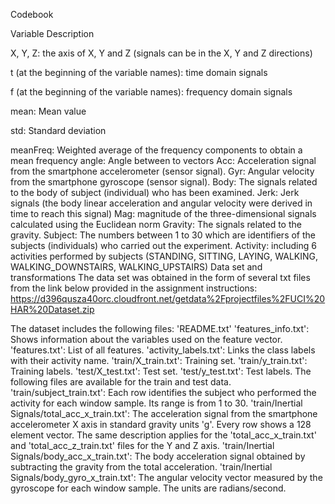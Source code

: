 Codebook 

Variable Description

X, Y, Z: the axis of X, Y and Z (signals can be in the X, Y and Z directions) 

t (at the beginning of the variable names): time domain signals 

f (at the beginning of the variable names): frequency domain signals 

mean: Mean value 

std: Standard deviation 

meanFreq: Weighted average of the frequency components to obtain a mean 
frequency 
angle: Angle between to vectors 
Acc: Acceleration signal from the smartphone accelerometer (sensor signal). 
Gyr: Angular velocity from the smartphone gyroscope (sensor signal). 
Body: The signals related to the body of subject (individual) who has been examined. 
Jerk: Jerk signals (the body linear acceleration and angular velocity were derived in 
time to reach this signal) 
Mag: magnitude of the three-dimensional signals calculated using the Euclidean norm 
Gravity: The signals related to the gravity. 
Subject: The numbers between 1 to 30 which are identifiers of the subjects 
(individuals) who carried out the experiment. 
Activity: including 6 activities performed by subjects (STANDING, SITTING, 
LAYING, WALKING, WALKING_DOWNSTAIRS, WALKING_UPSTAIRS) 
Data set and transformations 
The data set was obtained in the form of several txt files from the link below provided in the assignment instructions:
https://d396qusza40orc.cloudfront.net/getdata%2Fprojectfiles%2FUCI%20HAR%20Dataset.zip

The dataset includes the following files:
'README.txt'
'features_info.txt': Shows information about the variables used on the feature vector.
'features.txt': List of all features.
'activity_labels.txt': Links the class labels with their activity name.
'train/X_train.txt': Training set.
'train/y_train.txt': Training labels.
'test/X_test.txt': Test set.
'test/y_test.txt': Test labels.
The following files are available for the train and test data.
'train/subject_train.txt': Each row identifies the subject who performed the activity for each window sample. Its range is from 1 to 30.
'train/Inertial Signals/total_acc_x_train.txt': The acceleration signal from the smartphone accelerometer X axis in standard gravity units 'g'. Every row shows a 128 element vector. The same description applies for the 'total_acc_x_train.txt' and 'total_acc_z_train.txt' files for the Y and Z axis.
'train/Inertial Signals/body_acc_x_train.txt': The body acceleration signal obtained by subtracting the gravity from the total acceleration.
'train/Inertial Signals/body_gyro_x_train.txt': The angular velocity vector measured by the gyroscope for each window sample. The units are radians/second.
